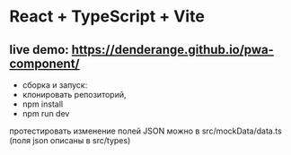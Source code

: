 # React + TypeScript + Vite

live demo: https://denderange.github.io/pwa-component/
--

- сборка и запуск:
- клонировать репозиторий,
- npm install
- npm run dev

протестировать изменение полей JSON можно в src/mockData/data.ts
(поля json описаны в src/types)
